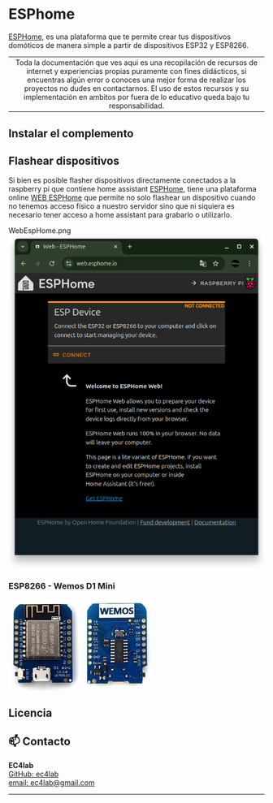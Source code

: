 # ESPhome
[ESPHome](https://esphome.io/), es una plataforma que te permite crear tus dispositivos domóticos de manera simple a partir de dispositivos ESP32 y ESP8266.

||
|:---:|
|Toda la documentación que ves aqui es una recopilación de recursos de internet y experiencias propias puramente con fines didácticos, si encuentras algún error o conoces una mejor forma de realizar los proyectos no dudes en contactarnos. El uso de estos recursos y su implementación en ambitos por fuera de lo educativo queda bajo tu responsabilidad.|




## Instalar el complemento

## Flashear dispositivos
Si bien es posible flasher dispositivos directamente conectados a la raspberry pi que contiene home assistant [ESPHome](https://esphome.io/), tiene una plataforma online [WEB ESPHome](https://web.esphome.io/) que permite no solo flashear un dispositivo cuando no tenemos acceso físico a nuestro servidor sino que ni siquiera es necesario tener acceso a home assistant para grabarlo o utilizarlo.

WebEspHome.png
[![web.esphome.io](imagenes/WebEspHome.png "Plataforma ESPHome web")](https://web.esphome.io/)


### ESP8266 - Wemos D1 Mini
![WemosD1Mini](imagenes/WemosD1Mini.png "Placa de Desarrollo Wemos D1 Mini")




## Licencia




## 📫 Contacto

**EC4lab**  
[GitHub: ec4lab](https://github.com/ec4lab)  
[email: ec4lab@gmail.com](ec4lab@gmail.com)

---

